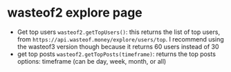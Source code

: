 # wasteof2 explore page

- Get top users `wasteof2.getTopUsers()`: this returns the list of top users, from `https://api.wasteof.money/explore/users/top`. I recommend using the wasteof3 version though because it returns 60 users instead of 30
- get top posts `wasteof2.getTopPosts(timeframe)`: returns the top posts
options: timeframe (can be day, week, month, or all)